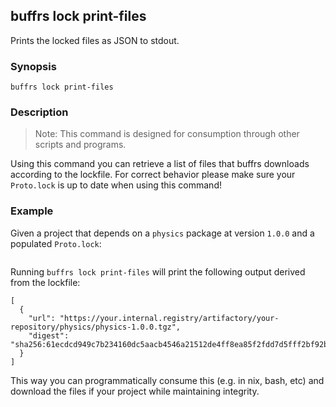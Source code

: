 ## buffrs lock print-files

Prints the locked files as JSON to stdout.

### Synopsis

`buffrs lock print-files`

### Description

> Note: This command is designed for consumption through other scripts and
> programs.

Using this command you can retrieve a list of files that buffrs downloads
according to the lockfile. For correct behavior please make sure your
`Proto.lock` is up to date when using this command!

### Example

Given a project that depends on a `physics` package at version `1.0.0` and a
populated `Proto.lock`:

```

```

Running `buffrs lock print-files` will print the following output derived from
the lockfile:

```
[
  {
    "url": "https://your.internal.registry/artifactory/your-repository/physics/physics-1.0.0.tgz",
    "digest": "sha256:61ecdcd949c7b234160dc5aacb4546a21512de4ff8ea85f2fdd7d5fff2bf92b5"
  }
]
```

This way you can programmatically consume this (e.g. in nix, bash, etc) and
download the files if your project while maintaining integrity.
